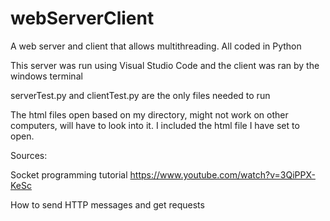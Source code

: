 # webServerClient
A web server and client that allows multithreading. All coded in Python

This server was run using Visual Studio Code and the client was ran by the windows terminal

serverTest.py and clientTest.py are the only files needed to run

The html files open based on my directory, might not work on other computers, will have to look into it.
I included the html file I have set to open.

Sources:

Socket programming tutorial
https://www.youtube.com/watch?v=3QiPPX-KeSc

How to send HTTP messages and get requests
